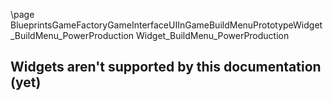 \page BlueprintsGameFactoryGameInterfaceUIInGameBuildMenuPrototypeWidget_BuildMenu_PowerProduction Widget_BuildMenu_PowerProduction
## Widgets aren't supported by this documentation (yet)
